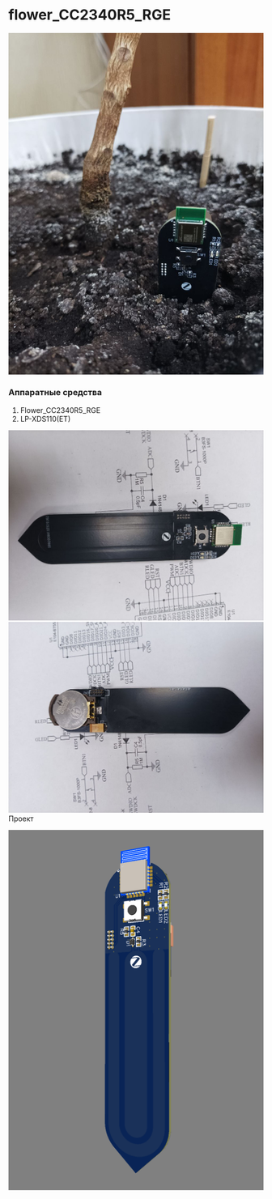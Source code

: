 # flower_CC2340R5_RGE
![](/images/photo_2025-10-31_19-16-54.jpg)
### Аппаратные средства
1. Flower_CC2340R5_RGE
2. LP-XDS110(ET)

![](/images/photo_2025-10-31_19-38-26.jpg)
![](/images/photo_2025-10-31_19-39-06.jpg)
Проект [](https://oshwlab.com/koptserg/zigbee_cc2340_cr2032)

![](/images/2025-10-31_194809.png)
